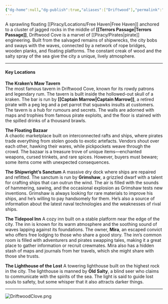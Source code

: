 ```yaml
---
{"dg-home":null,"dg-publish":true,"aliases":["Driftwood"],"permalink":"/piracy/locations/free-havens/driftwood-cove/","dgPassFrontmatter":true,"created":"2025-03-24T17:04:53.280+11:00","updated":"2025-03-30T01:26:43.826+11:00"}
---
```


A sprawling floating [[Piracy/Locations/Free Haven\|Free Haven]] anchored to a cluster of jagged rocks in the middle of **[[Terrors Passage\|Terrors Passage]]**, Driftwood Cove is a marvel of [[Piracy/Pirates\|pirate]] engineering. Built from the salvaged remains of shipwrecks, the city bobs and sways with the waves, connected by a network of rope bridges, wooden planks, and floating platforms. The constant creak of wood and the salty spray of the sea give the city a unique, lively atmosphere.

---

#### **Key Locations**
**The Kraken’s Maw Tavern**  
 The most famous tavern in Driftwood Cove, known for its rowdy patrons and legendary rum. The tavern is built inside the hollowed-out skull of a kraken. The bar is run by **[[Captain Marrow\|Captain Marrow]]**, a retired pirate with a peg leg and a pet parrot that squawks insults at customers. The tavern is a hub for rumours and secrets. The walls are adorned with maps and trophies from famous pirate exploits, and the floor is stained with the spilled drinks of a thousand brawls.

**The Floating Bazaar**  
A chaotic marketplace built on interconnected rafts and ships, where pirates trade everything from stolen goods to exotic artefacts. Vendors shout over each other, hawking their wares, while pickpockets weave through the crowd.
The bazaar is a treasure trove of unique items—enchanted weapons, cursed trinkets, and rare spices. However, buyers must beware; some items come with unexpected consequences.

**The Shipwright’s Sanctum**
A massive dry dock where ships are repaired and refitted. The sanctum is run by **Grimshaw**, a grizzled dwarf with a talent for crafting ships that can outrun the wind. The air is filled with the sounds of hammering, sawing, and the occasional explosion as Grimshaw tests new inventions. Grimshaw is always looking for rare materials to improve his ships, and he’s willing to pay handsomely for them. He’s also a source of information about the latest naval technologies and the weaknesses of rival ships.

**The Tidepool Inn**
A cozy inn built on a stable platform near the edge of the city. The inn is known for its warm atmosphere and the soothing sound of waves lapping against its foundations. The owner, **Mira**, an escaped convict who offers free lodging to those who share a good story.
The inn’s common room is filled with adventurers and pirates swapping tales, making it a great place to gather information or recruit crewmates. Mira also has a hidden stash of maps and journals from her travels, which she might share with those she trusts.

**The Lighthouse of the Lost**
A towering lighthouse built on the highest rock in the city. The lighthouse is manned by **Old Salty**, a blind seer who claims to communicate with the spirits of the sea. The light is said to guide lost souls to safety, but some whisper that it also attracts darker things.

---


![DriftwoodClove.png](/img/user/Loose%20Images/DriftwoodClove.png)
